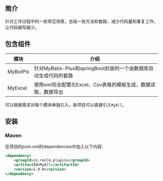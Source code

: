 ## 简介
针对工作过程中的一些常见场景，总结一些方法和套路，减少代码量和重复工作，让代码越写越少。

## 包含组件
| 模块                |    介绍                                                                          |
| -------------------|---------------------------------------------------------------------------------- |
| MyBotPls           |     针对MyBatis-Plus和springBoot封装的一个由数据库自动生成代码的套路                  |
| MyExcel            |     使用xml完全配置化Excel、Csv表格的模板生成，数据读取，数据导出                     |

可以根据需求对每个模块单独引入，新项目可以直接引入`MyAll`。

## 安装

### Maven
在项目的pom.xml的dependencies中加入以下内容:

```xml
<dependency>
    <groupId>cn.renlm.plugins</groupId>
    <artifactId>MyAll</artifactId>
    <version>1.0.0</version>
</dependency>
```

